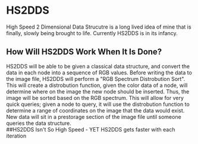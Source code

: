 # HS2DDS
High Speed 2 Dimensional Data Strucutre is a long lived idea of mine that is finally, slowly being brought to life. 
Currently HS2DDS is in its infancy. 
## How Will HS2DDS Work When It Is Done?
HS2DDS will be able to be given a classical data structure, and convert the data in each node into a sequence of RGB values.
Before writing the data to the image file, HS2DDS will perform a "RGB Spectrum Distrobution Sort". This will create a 
distrobution function, given the color data of a node, will determine where on the image the new node should be inserted.
Thus, the image will be sorted based on the RGB spectrum. This will allow for very quick queries; given a node to query,
it will use the distrobution function to determine a range of coordinates on the image that the data would exist. New data will sit in a prestorage section
of the image file until someone queries the data structure.  
##HS2DDS Isn't So High Speed - YET
HS2DDS gets faster with each iteration
